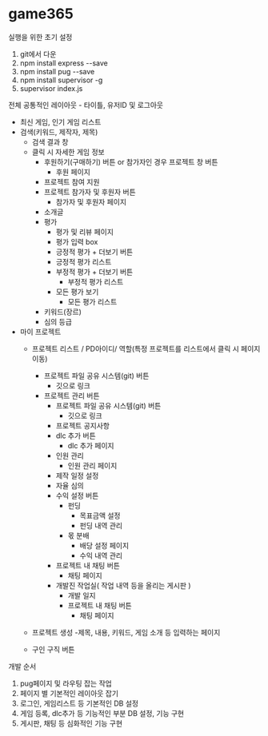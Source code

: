﻿# game365

실행을 위한 초기 설정
1. git에서 다운
2. npm install express --save
3. npm install pug --save
4. npm install supervisor -g
5. supervisor index.js


전체 공통적인 레이아웃 - 타이틀, 유저ID 및 로그아웃

- 최신 게임, 인기 게임 리스트
- 검색(키워드, 제작자, 제목)
	- 검색 결과 창
	- 클릭 시 자세한 게임 정보
		- 후원하기(구매하기) 버튼 or 참가자인 경우 프로젝트 창 버튼
			- 후원 페이지
		- 프로젝트 참여 지원
		- 프로젝트 참가자 및 후원자 버튼
			- 참가자 및 후원자 페이지
		- 소개글
		- 평가
			- 평가 및 리뷰 페이지
			- 평가 입력 box
			- 긍정적 평가 + 더보기 버튼
			- 긍정적 평가 리스트
			- 부정적 평가 + 더보기 버튼
				- 부정적 평가 리스트
			- 모든 평가 보기
				- 모든 평가 리스트	
		- 키워드(장르)
		- 심의 등급
 - 마이 프로젝트
	- 프로젝트 리스트 / PD아이디/ 역할(특정 프로젝트를 리스트에서 클릭 시 페이지 이동)
		- 프로젝트 파일 공유 시스템(git) 버튼
			- 깃으로 링크
		- 프로젝트 관리 버튼
			- 프로젝트 파일 공유 시스템(git) 버튼
				- 깃으로 링크
			- 프로젝트 공지사항
			- dlc 추가 버튼
				- dlc 추가 페이지
			- 인원 관리
				- 인원 관리 페이지
			- 제작 일정 설정
			- 자율 심의
			- 수익 설정 버튼
				- 펀딩
					- 목표금액 설정
					- 펀딩 내역 관리
				- 몫 분배
					- 배당 설정 페이지
					- 수익 내역 관리
			- 프로젝트 내 채팅 버튼
				- 채팅 페이지
			- 개발진 작업실( 작업 내역 등을 올리는 게시판 )
				- 개발 일지
				- 프로젝트 내 채팅 버튼
					- 채팅 페이지

	- 프로젝트 생성
		-제목, 내용, 키워드, 게임 소개 등 입력하는 페이지
	- 구인 구직 버튼



개발 순서
1. pug페이지 및 라우팅 잡는 작업
2. 페이지 별 기본적인 레이아웃 잡기
3. 로그인, 게임리스트 등 기본적인 DB 설정
4. 게임 등록, dlc추가 등 기능적인 부분 DB 설정, 기능 구현
5. 게시판, 채팅 등 심화적인 기능 구현